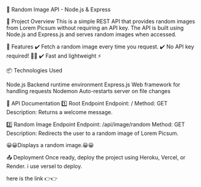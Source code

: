 📸 Random Image API - Node.js & Express

🎯 Project Overview
This is a simple REST API that provides random images from  Lorem Picsum without requiring an API key.
The API is built using Node.js and Express.js and serves random images when accessed.

🚀 Features
✔️ Fetch a random image every time you request.
✔️ No API key required! 🔑❌
✔️ Fast and lightweight ⚡

📦 Technologies Used

Node.js	Backend runtime environment
Express.js	Web framework for handling requests
Nodemon Auto-restarts server on file changes


📌 API Documentation
1️⃣ Root Endpoint
Endpoint: /
Method: GET
Description: Returns a welcome message.

2️⃣ Random Image Endpoint
Endpoint: /api/image/random
Method: GET
Description: Redirects the user to a random image of Lorem Picsum.

😀😀Displays a random image.😀😀

📤 Deployment
Once ready, deploy the project using Heroku, Vercel, or Render.
i use versel to deploy.

here is the link 👉👉
